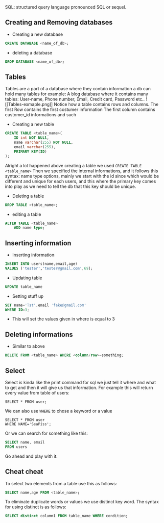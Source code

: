 SQL: structured query language pronounced SQL or sequel. 

## Creating and Removing databases
- Creating a new database
```sql 
CREATE DATABASE <name_of_db>;
```
- deleting a database 
```sql
DROP DATABASE <name_of_db>;
```
## Tables
Tables are a part of a database where they contain information a db can hold many tables for example:
A blog database where it contains many tables: User-name, Phone number, Email, Credit card, Password etc..
![[Tables-exmaple.png]]
Notice how a table contains rows and columns.
The first Row contains the first costumer information 
The first column contains customer_id informations and such 
- Creating a new table 
```sql 
CREATE TABLE <table_name>( 
	ID int NOT NULl,
	name varchar(255) NOT NULL,
	email varchar(255),
	PRIMARY KEY(ID)
);
```
Alright a lot happened above creating a table we used `CREATE TABLE <table_name>`
Then we specified the internal informations, and it follows this syntax: name type options, mainly we start with the id since which would be different and unique for each users, and this where the primary key comes into play as we need to tell the db that this key should be unique.
- Deleting a table 
```sql 
DROP TABLE <table_name>;
```
- editing a table 
```sql 
ALTER TABLE <table_name>
	ADD name type;
```
## Inserting  information 
- Inserting information 
```sql 
INSERT INTO users(name,email,age)
VALUES ('tester','tester@gmail.com',69);
```
- Updating table 
```sql 
UPDATE table_name
```
- Setting stuff up 
```sql 
SET name='Tst',email 'fake@gmail.com'
WHERE ID=3;
```
- This will set the values given in where is equal to 3 
## Deleting informations 
- Similar to above
```sql 
DELETE FROM <table_name> WHERE <column/row>=something;
```
## Select 
Select is kinda like the print command for sql we just tell it where and what to get and then it will give us that information.
For example this will return every value from table of users: 
```mysql 
SELECT * FROM user; 
```
We can also use `WHERE` to chose a keyword or a value 
```mysql 
SELECT * FROM user 
WHERE NAME='SeaPiss';
```
Or we can search for something like this: 

```sql 
SELECT name, email 
FROM users 
```
Go ahead and play with it. 
## Cheat cheat 
To select two elements from a table use this as follows:
```sql 
SELECT name,age FROM <table_name>;
```
To eliminate duplicate words or values we use distinct key word.
The syntax for using distinct is as follows: 
```sql 
SELECT distinct column1 FROM table_name WHERE condition;
```